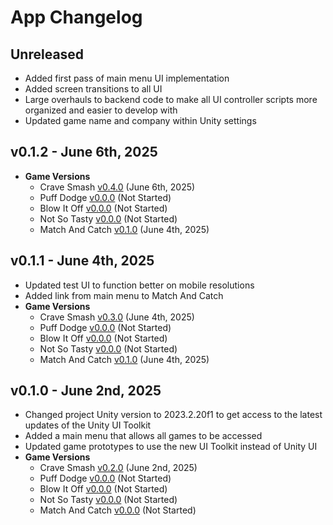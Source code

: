 # App Changelog

## Unreleased
* Added first pass of main menu UI implementation
* Added screen transitions to all UI
* Large overhauls to backend code to make all UI controller scripts more organized and easier to develop with
* Updated game name and company within Unity settings

## v0.1.2 - June 6th, 2025
* **Game Versions**
  * Crave Smash [v0.4.0](https://github.com/qusr08/UofR-Games/blob/main/CRAVESMASH_CHANGELOG.md) (June 6th, 2025)
  * Puff Dodge [v0.0.0](https://github.com/qusr08/UofR-Games/blob/main/PUFFDODGE_CHANGELOG.md) (Not Started)
  * Blow It Off [v0.0.0](https://github.com/qusr08/UofR-Games/blob/main/BLOWITOFF_CHANGELOG.md) (Not Started)
  * Not So Tasty [v0.0.0](https://github.com/qusr08/UofR-Games/blob/main/NOTSOTASTY_CHANGELOG.md) (Not Started)
  * Match And Catch [v0.1.0](https://github.com/qusr08/UofR-Games/blob/main/MATCHANDCATCH_CHANGELOG.md) (June 4th, 2025)

## v0.1.1 - June 4th, 2025
* Updated test UI to function better on mobile resolutions
* Added link from main menu to Match And Catch
* **Game Versions**
  * Crave Smash [v0.3.0](https://github.com/qusr08/UofR-Games/blob/main/CRAVESMASH_CHANGELOG.md) (June 4th, 2025)
  * Puff Dodge [v0.0.0](https://github.com/qusr08/UofR-Games/blob/main/PUFFDODGE_CHANGELOG.md) (Not Started)
  * Blow It Off [v0.0.0](https://github.com/qusr08/UofR-Games/blob/main/BLOWITOFF_CHANGELOG.md) (Not Started)
  * Not So Tasty [v0.0.0](https://github.com/qusr08/UofR-Games/blob/main/NOTSOTASTY_CHANGELOG.md) (Not Started)
  * Match And Catch [v0.1.0](https://github.com/qusr08/UofR-Games/blob/main/MATCHANDCATCH_CHANGELOG.md) (June 4th, 2025)

## v0.1.0 - June 2nd, 2025
* Changed project Unity version to 2023.2.20f1 to get access to the latest updates of the Unity UI Toolkit
* Added a main menu that allows all games to be accessed
* Updated game prototypes to use the new UI Toolkit instead of Unity UI
* **Game Versions**
  * Crave Smash [v0.2.0](https://github.com/qusr08/UofR-Games/blob/main/CRAVESMASH_CHANGELOG.md) (June 2nd, 2025)
  * Puff Dodge [v0.0.0](https://github.com/qusr08/UofR-Games/blob/main/PUFFDODGE_CHANGELOG.md) (Not Started)
  * Blow It Off [v0.0.0](https://github.com/qusr08/UofR-Games/blob/main/BLOWITOFF_CHANGELOG.md) (Not Started)
  * Not So Tasty [v0.0.0](https://github.com/qusr08/UofR-Games/blob/main/NOTSOTASTY_CHANGELOG.md) (Not Started)
  * Match And Catch [v0.0.0](https://github.com/qusr08/UofR-Games/blob/main/MATCHANDCATCH_CHANGELOG.md) (Not Started)
